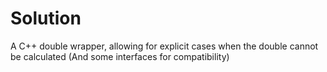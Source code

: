 # Solution
A C++ double wrapper, allowing for explicit cases when the double cannot be calculated (And some interfaces for compatibility)
